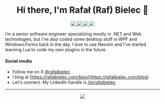 <h1 align="center">Hi there, I'm Rafał (Raf) Bielec 👋</h1>

<section align="center">
 <a href="https://x.com/rafalbielec" alt="raf's account on X">
   <img src="https://img.shields.io/badge/-@rafalbielec-%231DA1F2?style=flat-square&logo=x&logoColor=ffffff" />
 </a>
 <a href="https://github.com/rafalbielec" alt="raf's github">
   <img src="https://img.shields.io/badge/-@rafalbielec-%23181717?style=flat-square&logo=github" />
 </a>
 <a href="https://www.linkedin.com/in/rafalbielec" alt="raf's linkedin">
   <img src="https://img.shields.io/badge/-rafalbielec-blue?style=flat-square&logo=Linkedin&logoColor=white&link=https://www.linkedin.com/in/rafalbielec" />
 </a>
 <a href="https://rafalbielec.com" alt="raf's blog">
  <img src="https://img.shields.io/badge/rafalbielec.com/blog-purple?style=flat-square&logo=www&logoColor=ffffff" />
 </a>
 </section>

I’m a senior software engineer specializing mostly in .NET and Web technologies, but I've also coded some desktop stuff in WPF and Windows.Forms back in the day. I love to use Neovim and I've started learning Lua to code my own plugins in the future.

#### Social media
- Follow me on X [@rafalbielec](https://x.com/rafalbielec)
- I blog at [https://rafalbielec.com/blog](https://rafalbielec.com/blog)
- Let's connect. My LinkedIn handle is [/in/rafalbielec](https://www.linkedin.com/in/rafalbielec)
---

<section align="center">
  <a href="#" alt="raf's github stats"><img src="https://github-readme-stats.vercel.app/api?username=rafalbielec" /></a>
</section>
